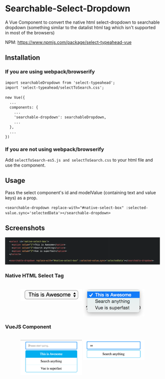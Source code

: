 # Searchable-Select-Dropdown
A Vue Component to convert the native html select-dropdown to searchable dropdown (something similar to the datalist html tag which isn't supported in most of the browsers)

NPM: https://www.npmjs.com/package/select-typeahead-vue

## Installation

### If you are using webpack/browserify

```
import searchableDropdown from 'select-typeahead';
import 'select-typeahead/selectToSearch.css';

new Vue({
  ...
  components: {
    ...
    'searchable-dropdown': searchableDropdown,
    ...
  },
  ...
})
```

### If you are not using webpack/browserify
Add `selectToSearch-es5.js and selectToSearch.css` to your html file and use the component.


## Usage
Pass the select component's id and modelValue (containing text and value keys) as a prop.

`<searchable-dropdown replace-with="#native-select-box" :selected-value.sync='selectedData'></searchable-dropdown>`

## Screenshots


![Alt text](images/example_code.png?raw=true "Example Code")

### Native HTML Select Tag
<p align="center">
  <br>
  <img align="top" width="200" src="images/native.png?raw=true" alt="select">
  <img align="top" width="200" src="images/native-opened.png?raw=true" alt="usage">
</p>

### VueJS Component
<p align="center">
  <br>
  <img align="top" width="200" src="images/usage.png?raw=true" alt="usage">
  <img align="top" width="200" style="vertical-align:top" src="images/typeahead.png?raw=true" alt="usage">
</p>
